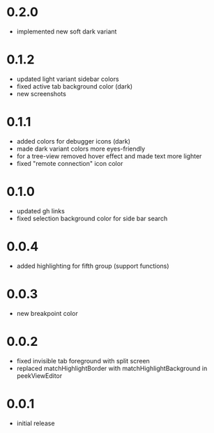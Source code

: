 # 0.2.0
  - implemented new soft dark variant

# 0.1.2
  - updated light variant sidebar colors
  - fixed active tab background color (dark)
  - new screenshots
  
# 0.1.1
  - added colors for debugger icons (dark)
  - made dark variant colors more eyes-friendly 
  - for a tree-view removed hover effect and made text more lighter
  - fixed "remote connection" icon color 

# 0.1.0
- updated gh links
- fixed selection background color for side bar search

# 0.0.4
- added highlighting for fifth group (support functions)

# 0.0.3
- new breakpoint color

# 0.0.2
- fixed invisible tab foreground with split screen
- replaced matchHighlightBorder with matchHighlightBackground in peekViewEditor

# 0.0.1
- initial release
